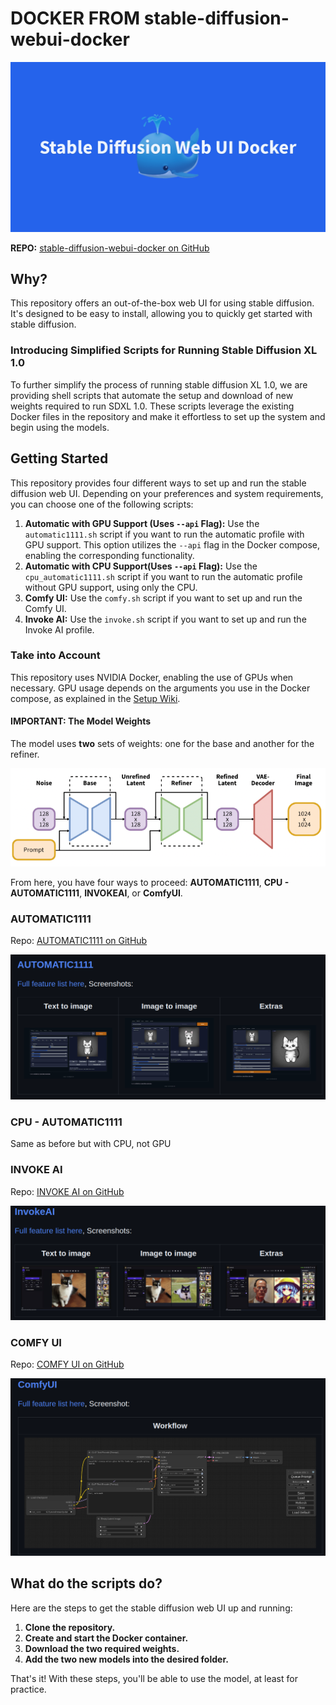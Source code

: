 # DOCKER FROM stable-diffusion-webui-docker

![Logo](../../misc/media/webui_docker_logo.png)

**REPO:** [stable-diffusion-webui-docker on GitHub](https://github.com/AbdBarho/stable-diffusion-webui-docker)

## Why?

This repository offers an out-of-the-box web UI for using stable diffusion. It's designed to be easy to install, allowing you to quickly get started with stable diffusion.

### Introducing Simplified Scripts for Running Stable Diffusion XL 1.0

To further simplify the process of running stable diffusion XL 1.0, we are providing shell scripts that automate the setup and download of new weights required to run SDXL 1.0. These scripts leverage the existing Docker files in the repository and make it effortless to set up the system and begin using the models.

## Getting Started

This repository provides four different ways to set up and run the stable diffusion web UI. Depending on your preferences and system requirements, you can choose one of the following scripts:

1. **Automatic with GPU Support (Uses `--api` Flag):** Use the `automatic1111.sh` script if you want to run the automatic profile with GPU support. This option utilizes the `--api` flag in the Docker compose, enabling the corresponding functionality.
2. **Automatic with CPU Support(Uses `--api` Flag):** Use the `cpu_automatic1111.sh` script if you want to run the automatic profile without GPU support, using only the CPU.
3. **Comfy UI:** Use the `comfy.sh` script if you want to set up and run the Comfy UI.
4. **Invoke AI:** Use the `invoke.sh` script if you want to set up and run the Invoke AI profile.

### Take into Account

This repository uses NVIDIA Docker, enabling the use of GPUs when necessary. GPU usage depends on the arguments you use in the Docker compose, as explained in the [Setup Wiki](https://github.com/AbdBarho/stable-diffusion-webui-docker/wiki/Setup).

#### IMPORTANT: The Model Weights
The model uses **two** sets of weights: one for the base and another for the refiner.

![Model Image](../../misc/media/base-refiner.webp)

From here, you have four ways to proceed: **AUTOMATIC1111**, **CPU - AUTOMATIC1111**, **INVOKEAI**, or **ComfyUI**.

### AUTOMATIC1111
Repo: [AUTOMATIC1111 on GitHub](https://github.com/AUTOMATIC1111/stable-diffusion-webui-feature-showcase)

![Automatic Img](../../misc/media/automatic1111_screenshots.png)

### CPU - AUTOMATIC1111
Same as before but with CPU, not GPU

### INVOKE AI
Repo: [INVOKE AI on GitHub](https://github.com/invoke-ai/InvokeAI)

![Invoke Img](../../misc/media/invokeAI_screenshots.png)

### COMFY UI
Repo: [COMFY UI on GitHub](https://github.com/comfyanonymous/ComfyUI)

![Comfy Img](../../misc/media/comfyUI_screenshots.png)

## What do the scripts do?

Here are the steps to get the stable diffusion web UI up and running:

1. **Clone the repository.**
2. **Create and start the Docker container.**
3. **Download the two required weights.**
4. **Add the two new models into the desired folder.**

That's it! With these steps, you'll be able to use the model, at least for practice.
